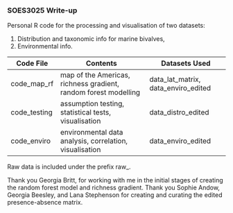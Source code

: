 ### SOES3025 Write-up
Personal R code for the processing and visualisation of two datasets:
1. Distribution and taxonomic info for marine bivalves,
2. Environmental info.

| Code File | Contents | Datasets Used |
|----------|----------|----------|
| code_map_rf | map of the Americas, richness gradient, random forest modelling | data_lat_matrix, data_enviro_edited |
| code_testing | assumption testing, statistical tests, visualisation | data_distro_edited |
| code_enviro | environmental data analysis, correlation, visualisation | data_enviro_edited |

Raw data is included under the prefix raw_.

Thank you Georgia Britt, for working with me in the initial stages of creating the random forest model and richness gradient.
Thank you Sophie Andow, Georgia Beesley, and Lana Stephenson for creating and curating the edited presence-absence matrix.
